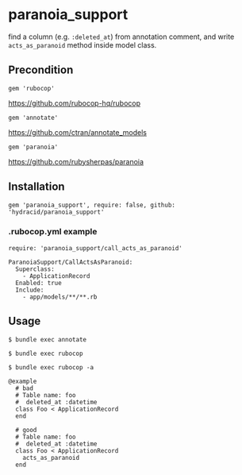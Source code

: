 # paranoia_support

find a column (e.g. `:deleted_at`) from annotation comment, and write `acts_as_paranoid` method inside model class.

## Precondition

`gem 'rubocop'`

https://github.com/rubocop-hq/rubocop

`gem 'annotate'`

https://github.com/ctran/annotate_models

`gem 'paranoia'`

https://github.com/rubysherpas/paranoia

## Installation

`gem 'paranoia_support', require: false, github: 'hydracid/paranoia_support'`

### .rubocop.yml example

```
require: 'paranoia_support/call_acts_as_paranoid'

ParanoiaSupport/CallActsAsParanoid:
  Superclass:
    - ApplicationRecord
  Enabled: true
  Include:
    - app/models/**/**.rb
```

## Usage

`$ bundle exec annotate`

`$ bundle exec rubocop`

`$ bundle exec rubocop -a`

```
@example
  # bad
  # Table name: foo
  #  deleted_at :datetime
  class Foo < ApplicationRecord
  end

  # good
  # Table name: foo
  #  deleted_at :datetime
  class Foo < ApplicationRecord
    acts_as_paranoid
  end
```
